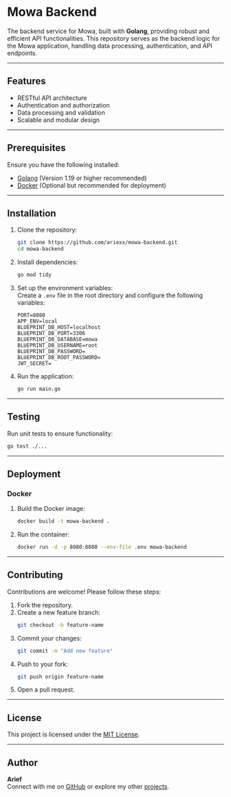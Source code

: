 
# Mowa Backend

The backend service for Mowa, built with **Golang**, providing robust and efficient API functionalities. This repository serves as the backend logic for the Mowa application, handling data processing, authentication, and API endpoints.

---

## Features

- RESTful API architecture
- Authentication and authorization
- Data processing and validation
- Scalable and modular design
---

## Prerequisites

Ensure you have the following installed:

- [Golang](https://golang.org/dl/) (Version 1.19 or higher recommended)
- [Docker](https://www.docker.com/) (Optional but recommended for deployment)

---

## Installation

1. Clone the repository:
   ```bash
   git clone https://github.com/ariexx/mowa-backend.git
   cd mowa-backend
   ```

2. Install dependencies:
   ```bash
   go mod tidy
   ```

3. Set up the environment variables:  
   Create a `.env` file in the root directory and configure the following variables:
   ```env
   PORT=8080
   APP_ENV=local
   BLUEPRINT_DB_HOST=localhost
   BLUEPRINT_DB_PORT=3306
   BLUEPRINT_DB_DATABASE=mowa
   BLUEPRINT_DB_USERNAME=root  
   BLUEPRINT_DB_PASSWORD=
   BLUEPRINT_DB_ROOT_PASSWORD= 
   JWT_SECRET=
   ```

4. Run the application:
   ```bash
   go run main.go
   ```
---

## Testing

Run unit tests to ensure functionality:
```bash
go test ./...
```

---

## Deployment

### Docker

1. Build the Docker image:
   ```bash
   docker build -t mowa-backend .
   ```

2. Run the container:
   ```bash
   docker run -d -p 8080:8080 --env-file .env mowa-backend
   ```

---

## Contributing

Contributions are welcome! Please follow these steps:

1. Fork the repository.
2. Create a new feature branch:
   ```bash
   git checkout -b feature-name
   ```
3. Commit your changes:
   ```bash
   git commit -m "Add new feature"
   ```
4. Push to your fork:
   ```bash
   git push origin feature-name
   ```
5. Open a pull request.

---

## License

This project is licensed under the [MIT License](LICENSE).

---

## Author

**Arief**  
Connect with me on [GitHub](https://github.com/ariexx) or explore my other [projects](https://github.com/ariexx).
